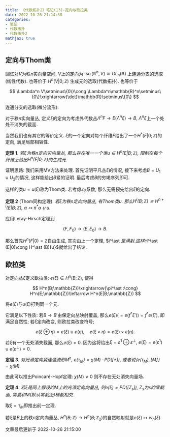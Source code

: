 ```yaml
---
title: 《代数拓扑2》笔记(13)-定向与欧拉类
date: 2022-10-26 21:14:58
categories: 
- 笔记
- 代数拓扑
- 代数拓扑2
mathjax: true
---
```


## 定向与Thom类

回忆对$V$为秩$n$实向量空间, $V$上的定向为
$\operatorname{Iso}(\mathbb{R}^n,V)\cong GL_n(\mathbb{R})$
上连通分支的选取(线性代数). 也等价于 $H^n(V|0;\mathbb{Z})$
生成元的选取(代数拓扑). 也等价于


$$
\Lambda^n V\setminus\{0\}\cong \Lambda^n\mathbb{R}^n\setminus\{0\}\xrightarrow{\det}\mathbb{R}\setminus\{0\}
$$


连通分支的选取(微分流形).

对于秩$n$实向量丛,
定义$\xi$的定向为考虑外代数丛$\Lambda^n F\rightarrow E(\Lambda^n \xi)\rightarrow B,$
$\Lambda^n\xi$上一个处处不消失的截面.

当然我们也有其它的等价定义.
$\xi$的一个定向对每个纤维$F$给出了一个$H^\ast (F|0;\mathbb{Z})$的定向,
满足局部相容性.

**定理 1**. *若$\xi$为秩$n$定向实向量丛, 那么存在唯一一个类$u\in H^n(E|B;\mathbb{Z}),$ 限制在每个纤维上给出$H^n(F|0;\mathbb{Z})$的生成元.* 

证明思路: 我们采用MV方法来处理. 首先证明平凡丛$\xi$的情况,
接下来考虑$B=U_1\cup U_2$的情况, 这样能给出$B$紧的证明.
最后考虑$B$的穷竭序列即可.

这样的类$u=u(\xi)$称为Thom类. 若考虑$\mathbb{Z}_2$系数,
那么无需预先给出$\xi$的定向.

**定理 2** (Thom同构定理). *若$\xi$为秩$n$定向向量丛, 有Thom类$u.$ 那么$H^i(B;\mathbb{Z})\cong H^{n+i}(E|B;\mathbb{Z}),$ $\alpha\mapsto \pi^\ast \alpha \cup u.$* 

应用Leray-Hirsch定理到 

$$
(F,F_0)\rightarrow (E,E_0)\rightarrow B.
$$


那么首先$H^n(F|0)=\mathbb{Z}$自由生成, 其次由上一个定理, $i^\ast $是满射.
这样$H^\ast (E|0)\cong H^\ast (B)\{u\}$就给出了结论.

## 欧拉类

对定向丛$\xi$定义欧拉类: $e(\xi)\in H^n(B;\mathbb{Z}),$ 使得


$$
H^n(B;\mathbb{Z})\xrightarrow{\pi^\ast :\cong} H^n(E;\mathbb{Z})\leftarrow H^n(E|B;\mathbb{Z})
$$


将$e(\xi)$与$u(\xi)$打到同一个元.

它满足以下性质: 若$B\rightarrow B'$由保定向丛映射覆盖,
那么$e(\xi)(=e(f^\ast \xi'))=f^\ast e(\xi'),$ 即满足自然性; 若$\xi$定向改变,
则欧拉类改变符号;


$$
e(\xi\oplus\eta)=e(\xi)\cup e(\eta),\quad e(\xi\times \eta)=e(\xi)\times e(\eta).
$$


若$\xi$有一个无处消失截面, 那么$e(\xi)=0.$
因为这将给出$\xi=\varepsilon^1\oplus\varepsilon^\perp,$
$e(\xi)=e(\varepsilon^1)\cup e(\varepsilon^\perp)=0.$

**定理 3**. *对光滑定向紧连通流形$M^n,$ $e(\tau_M)=\chi(M)\cdot PD([\ast ]),$ 或者说$\left<{}e(\tau_M),[M]\right>=\chi(M).$* 

由此可以推出Poincaré-Hopf定理: $\chi(M)\neq 0$ 则不存在无处消失向量场.

**定理 4**. *若$\xi$是同上假设的$M$上的光滑定向向量丛, 则$e(\xi)=PD([Z_s]),$ $Z_s$为$s$的零截面, 需要和$M$(默认零截面)横截相交.* 

取$\xi=\tau_M$即推出前一定理.

若$\xi$是$B$上的秩$n$定向向量丛,
$H^n(B;\mathbb{Z})\rightarrow H^n(B;\mathbb{Z}_2)$的自然映射就是$e(\xi)\mapsto w_n(\xi).$

文章最后更新于 2022-10-26 21:15:00 
